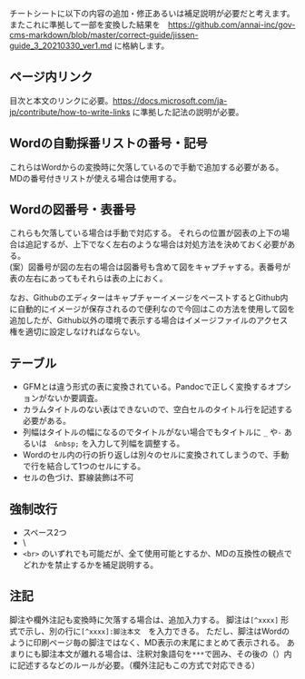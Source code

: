 チートシートに以下の内容の追加・修正あるいは補足説明が必要だと考えます。
またこれに準拠して一部を変換した結果を　https://github.com/annai-inc/gov-cms-markdown/blob/master/correct-guide/jissen-guide_3_20210330_ver1.md に格納します。

## ページ内リンク

目次と本文のリンクに必要。https://docs.microsoft.com/ja-jp/contribute/how-to-write-links に準拠した記法の説明が必要。

## Wordの自動採番リストの番号・記号
これらはWordからの変換時に欠落しているので手動で追加する必要がある。  
MDの番号付きリストが使える場合は使用する。

## Wordの図番号・表番号
これらも欠落している場合は手動で対応する。
それらの位置が図表の上下の場合は追記するが、上下でなく左右のような場合は対処方法を決めておく必要がある。  
(案）図番号が図の左右の場合は図番号も含めて図をキャプチャする。表番号が表の左右にあってもそれらは表の上におく。

なお、GithubのエディターはキャプチャーイメージをペーストするとGithub内に自動的にイメージが保存されるので便利なので今回はこの方法を使用して図を追加したが、Github以外の環境で表示する場合はイメージファイルのアクセス権を適切に設定しなければならない。

## テーブル
- GFMとは違う形式の表に変換されている。Pandocで正しく変換するオプションがないか要調査。
- カラムタイトルのない表はできないので、空白セルのタイトル行を記述する必要がある。
- 列幅はタイトルの幅になるのでタイトルがない場合でもタイトルに `_` や`-` あるいは　`&nbsp;` を入力して列幅を調整する。
- Wordのセル内の行の折り返しは別々のセルに変換されてしまうので、手動で行を結合して1つのセルにする。
- セルの色づけ、罫線装飾は不可

## 強制改行
* スペース2つ
* \
* `<br>`
のいずれでも可能だが、全て使用可能とするか、MDの互換性の観点でどれかを禁止するかを補足説明する。


## 注記
脚注や欄外注記も変換時に欠落する場合は、追加入力する。
脚注は`[^xxxx]` 形式で示し、別の行に`[^xxxx]:脚注本文`　を入力できる。
ただし、脚注はWordのように印刷ページ毎の脚注ではなく、MD表示の末尾にまとめて表示される。
あまりにも脚注本文が離れる場合は、注釈対象語句を`***`で囲み、その後の（）内に記述するなどのルールが必要。（欄外注記もこの方式で対応できる）

